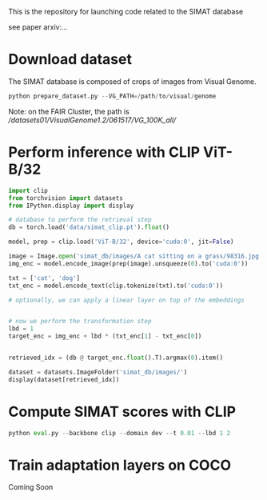 This is the repository for launching code related to the SIMAT database

see paper arxiv:...

# Download dataset

The SIMAT database is composed of crops of images from Visual Genome. 

```python
python prepare_dataset.py --VG_PATH=/path/to/visual/genome
```
Note: on the FAIR Cluster, the path is */datasets01/VisualGenome1.2/061517/VG_100K_all/*

# Perform inference with CLIP ViT-B/32

```python
import clip
from torchvision import datasets
from IPython.display import display

# database to perform the retrieval step
db = torch.load('data/simat_clip.pt').float()

model, prep = clip.load('ViT-B/32', device='cuda:0', jit=False)

image = Image.open('simat_db/images/A cat sitting on a grass/98316.jpg')
img_enc = model.encode_image(prep(image).unsqueeze(0).to('cuda:0'))

txt = ['cat', 'dog']
txt_enc = model.encode_text(clip.tokenize(txt).to('cuda:0'))

# optionally, we can apply a linear layer on top of the embeddings


# now we perform the transformation step
lbd = 1
target_enc = img_enc + lbd * (txt_enc[1] - txt_enc[0])


retrieved_idx = (db @ target_enc.float().T).argmax(0).item()

dataset = datasets.ImageFolder('simat_db/images/')
display(dataset[retrieved_idx])

```



# Compute SIMAT scores with CLIP


```python
python eval.py --backbone clip --domain dev --t 0.01 --lbd 1 2
```

# Train adaptation layers on COCO

Coming Soon